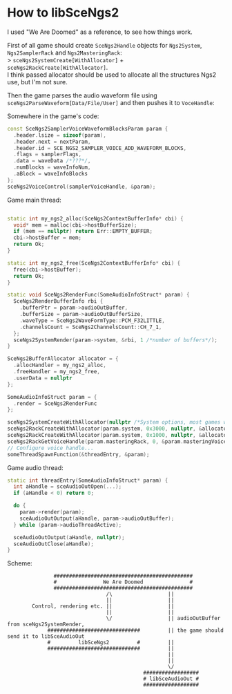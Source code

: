 # How to libSceNgs2

I used "We Are Doomed" as a reference, to see how things work.

First of all game should create `SceNgs2Handle` objects for `Ngs2System`, `Ngs2SamplerRack` and `Ngs2MasteringRack`: \
\> `sceNgs2SystemCreate[WithAllocator]` + `sceNgs2RackCreate[WithAllocator]`. \
I think passed allocator should be used to allocate all the structures Ngs2 use, but I'm not sure.

Then the game parses the audio waveform file using  `sceNgs2ParseWaveform[Data/File/User]` and then pushes it to `VoceHandle`:

Somewhere in the game's code:
```c++
const SceNgs2SamplerVoiceWaveformBlocksParam param {
  .header.lsize = sizeof(param),
  .header.next = nextParam,
  .header.id = SCE_NGS2_SAMPLER_VOICE_ADD_WAVEFORM_BLOCKS,
  .flags = samplerFlags,
  .data = waveData /*???*/,
  .numBlocks = waveInfoNum,
  .aBlock = waveInfoBlocks
};
sceNgs2VoiceControl(samplerVoiceHandle, &param);
```

Game main thread:
```c++

static int my_ngs2_alloc(SceNgs2ContextBufferInfo* cbi) {
  void* mem = malloc(cbi->hostBufferSize);
  if (mem == nullptr) return Err::EMPTY_BUFFER;
  cbi->hostBuffer = mem;
  return Ok;
}

static int my_ngs2_free(SceNgs2ContextBufferInfo* cbi) {
  free(cbi->hostBuffer);
  return Ok;
}

static void SceNgs2RenderFunc(SomeAudioInfoStruct* param) {
  SceNgs2RenderBufferInfo rbi {
    .bufferPtr = param->audioOutBuffer,
    .bufferSize = param->audioOutBufferSize,
    .waveType = SceNgs2WaveFormType::PCM_F32LITTLE,
    .channelsCount = SceNgs2ChannelsCount::CH_7_1,
  };
  sceNgs2SystemRender(param->system, &rbi, 1 /*number of buffers*/);
}

SceNgs2BufferAllocator allocator = {
  .allocHandler = my_ngs2_alloc,
  .freeHandler = my_ngs2_free,
  .userData = nullptr
};

SomeAudioInfoStruct param = {
  .render = SceNgs2RenderFunc
};

sceNgs2SystemCreateWithAllocator(nullptr /*System options, most games won't use it*/, &allocator, &param.system);
sceNgs2RackCreateWithAllocator(param.system, 0x3000, nullptr, &allocator, &param.masteringRack);
sceNgs2RackCreateWithAllocator(param.system, 0x1000, nullptr, &allocator, &param.samplerRack);
sceNgs2RackGetVoiceHandle(param.masteringRack, 0, &param.masteringVoiceHandle)
// Configure voice handle...
someThreadSpawnFunction(&threadEntry, &param);
```

Game audio thread:
```c++
static int threadEntry(SomeAudioInfoStruct* param) {
  int aHandle = sceAudioOutOpen(...);
  if (aHandle < 0) return 0;

  do {
    param->render(param);
    sceAudioOutOutput(aHandle, param->audioOutBuffer);
  } while (param->audioThreadActive);

  sceAudioOutOutput(aHandle, nullptr);
  sceAudioOutClose(aHandle);
}
```

Scheme:
```
               #############################################
               #               We Are Doomed               #
               #############################################
                                /\                  ||
                                ||                  ||
        Control, rendering etc. ||                  ||
                                ||                  ||
                                \/                  || audioOutBuffer from sceNgs2SystemRender,
             ##############################         || the game should send it to libSceAudioOut
             #         libSceNgs2         #         ||
             ##############################         ||
                                                    ||
                                                    ||
                                                    \/
                                            ##################
                                            # libSceAudioOut #
                                            ##################
```
